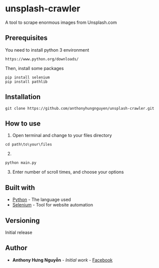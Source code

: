 # unsplash-crawler
A tool to scrape enormous images from Unsplash.com
## Prerequisites
You need to install python 3 environment
```
https://www.python.org/downloads/
```
Then, install some packages
```
pip install selenium
pip install pathlib
```
## Installation
```
git clone https://github.com/anthonyhungnguyen/unsplash-crawler.git
```
## How to use
1. Open terminal and change to your files directory
```
cd path\to\your\files
```
2. 
```
python main.py
```
3. Enter number of scroll times, and choose your options
## Built with
* [Python](https://www.python.org/) - The language used
* [Selenium](https://www.seleniumhq.org/) - Tool for website automation
## Versioning
Initial release
## Author
* **Anthony Hưng Nguyễn** - *Initial work* - [Facebook](https://facebook.com/)
